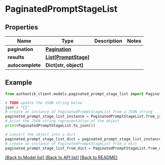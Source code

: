 # PaginatedPromptStageList


## Properties

Name | Type | Description | Notes
------------ | ------------- | ------------- | -------------
**pagination** | [**Pagination**](Pagination.md) |  | 
**results** | [**List[PromptStage]**](PromptStage.md) |  | 
**autocomplete** | **Dict[str, object]** |  | 

## Example

```python
from authentik_client.models.paginated_prompt_stage_list import PaginatedPromptStageList

# TODO update the JSON string below
json = "{}"
# create an instance of PaginatedPromptStageList from a JSON string
paginated_prompt_stage_list_instance = PaginatedPromptStageList.from_json(json)
# print the JSON string representation of the object
print(PaginatedPromptStageList.to_json())

# convert the object into a dict
paginated_prompt_stage_list_dict = paginated_prompt_stage_list_instance.to_dict()
# create an instance of PaginatedPromptStageList from a dict
paginated_prompt_stage_list_from_dict = PaginatedPromptStageList.from_dict(paginated_prompt_stage_list_dict)
```
[[Back to Model list]](../README.md#documentation-for-models) [[Back to API list]](../README.md#documentation-for-api-endpoints) [[Back to README]](../README.md)


